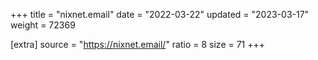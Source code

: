 +++
title = "nixnet.email"
date = "2022-03-22"
updated = "2023-03-17"
weight = 72369

[extra]
source = "https://nixnet.email/"
ratio = 8
size = 71
+++
